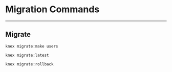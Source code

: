 # Migration Commands
---
## Migrate

`knex migrate:make users`

`knex migrate:latest`

`knex migrate:rollback`
